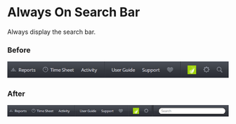 # Always On Search Bar

Always display the search bar.

### Before

![](screenshot-before.png)

### After

![](screenshot-after.png)
